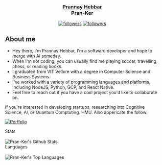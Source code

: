 <h3 align="center"><a href="https://pran-ker.github.io/">Prannay Hebbar</a><br>Pran-Ker </h3>

<p align="center">
<!--   <a href="https://twitter.com/HebbarPrannay"><img alt="followers" title="Follow me on Twitter" src="https://img.shields.io/twitter/follow/HebbarPrannay?color=55960c&label=Follow&logo=twitter&logoColor=white&style=for-the-badge"/></a> -->
  <a href="https://github.com/Pran-Ker"><img alt="followers" title="Follow me on Github" src="https://img.shields.io/github/followers/Pran-Ker?color=236ad3&style=for-the-badge&logo=github&label=Follow"/></a>
  <a href="https://www.linkedin.com/in/prannay/"><img alt="followers" title="Follow me on LinkedIn" src="https://img.shields.io/badge/LinkedIn-0077B5/follow/prannay?style=for-the-badge&logo=linkedin&logoColor=white"/></a>
</p>

## About me

* Hey there, I'm Prannay Hebbar, I'm a software developer and hope to merge with AI someday.
* When I'm not coding, you can usually find me playing soccer, travelling, chess, or reading books. 
* I graduated from VIT Vellore with a degree in Computer Science and Business Systems.
* I've worked with a variety of programming languages and platforms, including NodeJS, Python, GCP, and React Native.
* Feel free to reach out if you have a cool project you'd like to collaborate on.
 
If you're interested in developing startups, researching into Cognitive Science, AI, or Quantum Comptuting. HMU. Also appericate the follow.

<p align="left">
  <a href="https://pran-ker.github.io/"><img alt="Portfolio" title="Portfolio" src="https://img.shields.io/badge/-Portfolio-000000?style=for-the-badge&logo=koding&logoColor=white"/></a>
    
</p>


<!-- https://github.com/anuraghazra/github-readme-stats -->
  <summary>Stats</summary>
  <br/>
  <img alt="Pran-Ker's Github Stats" src="https://github-readme-stats.vercel.app/api?username=Pran-Ker&show_icons=true&count_private=true&hide=" /></a>


  <summary>Languages</summary>
  <br/>
  <img alt="Pran-Ker's Top Languages" src="https://github-readme-stats.vercel.app/api/top-langs/?username=Pran-Ker&langs_count=10&layout=compact#" /></a>
